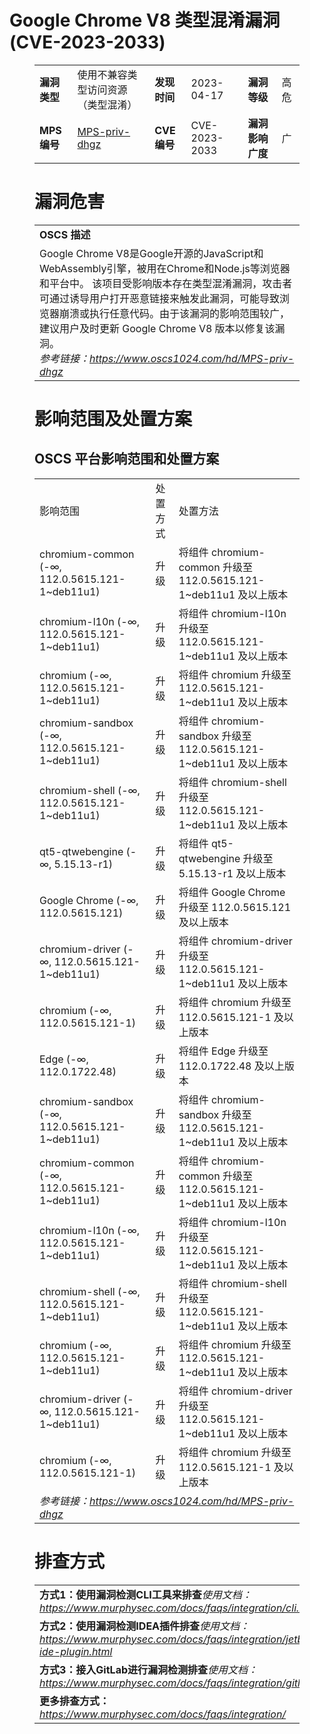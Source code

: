 # Google Chrome V8 类型混淆漏洞 (CVE-2023-2033)
<figure class="wp-block-table">
    <table>
        <tbody>
        <tr>
            <td><strong>漏洞类型</strong></td>
            <td>使用不兼容类型访问资源（类型混淆）</td>
            <td><strong>发现时间</strong></td>
            <td>2023-04-17</td>
            <td><strong>漏洞等级</strong></td>
            <td>高危</td>
        </tr>
        <tr>
            <td><strong>MPS编号</strong></td>
            <td><a href="https://www.oscs1024.com/hd/MPS-priv-dhgz">MPS-priv-dhgz</a></td>
            <td><strong>CVE编号</strong></td>
            <td>CVE-2023-2033</td>
            <td><strong>漏洞影响广度</strong></td>
            <td>广</td>
        </tr>
        </tbody>
    </table>
</figure>


<figure class="wp-block-table">
    <h1 class="wp-block-heading">漏洞危害</h1>
    <table>
        <tbody>
        <tr>
            <td><strong>OSCS 描述</strong></td>
        </tr>
        <tr>
            <td>Google Chrome V8是Google开源的JavaScript和WebAssembly引擎，被用在Chrome和Node.js等浏览器和平台中。
该项目受影响版本存在类型混淆漏洞，攻击者可通过诱导用户打开恶意链接来触发此漏洞，可能导致浏览器崩溃或执行任意代码。由于该漏洞的影响范围较广，建议用户及时更新 Google Chrome V8 版本以修复该漏洞。<br><em>参考链接：<a
                    href="https://www.oscs1024.com/hd/MPS-priv-dhgz">https://www.oscs1024.com/hd/MPS-priv-dhgz</a></em>
            </td>
        </tr>
        </tbody>
    </table>
</figure>


<figure class="wp-block-table alignleft">
    <h1 class="wp-block-heading">影响范围及处置方案</h1>
    <h2 class="wp-block-heading"><strong>OSCS</strong> <strong>平台影响范围和处置方案</strong></h2>
    <table>
        <tbody>
        <tr>
            <td>影响范围</td>
            <td>处置方式</td>
            <td>处置方法</td>
        </tr>
        <tr><td rowspan="1">chromium-common (-∞, 112.0.5615.121-1~deb11u1)</td><td>升级</td><td>将组件 chromium-common 升级至 112.0.5615.121-1~deb11u1 及以上版本</td></tr><tr><td rowspan="1">chromium-l10n (-∞, 112.0.5615.121-1~deb11u1)</td><td>升级</td><td>将组件 chromium-l10n 升级至 112.0.5615.121-1~deb11u1 及以上版本</td></tr><tr><td rowspan="1">chromium (-∞, 112.0.5615.121-1~deb11u1)</td><td>升级</td><td>将组件 chromium 升级至 112.0.5615.121-1~deb11u1 及以上版本</td></tr><tr><td rowspan="1">chromium-sandbox (-∞, 112.0.5615.121-1~deb11u1)</td><td>升级</td><td>将组件 chromium-sandbox 升级至 112.0.5615.121-1~deb11u1 及以上版本</td></tr><tr><td rowspan="1">chromium-shell (-∞, 112.0.5615.121-1~deb11u1)</td><td>升级</td><td>将组件 chromium-shell 升级至 112.0.5615.121-1~deb11u1 及以上版本</td></tr><tr><td rowspan="1">qt5-qtwebengine (-∞, 5.15.13-r1)</td><td>升级</td><td>将组件 qt5-qtwebengine 升级至 5.15.13-r1 及以上版本</td></tr><tr><td rowspan="1">Google Chrome (-∞, 112.0.5615.121)</td><td>升级</td><td>将组件 Google Chrome 升级至 112.0.5615.121 及以上版本</td></tr><tr><td rowspan="1">chromium-driver (-∞, 112.0.5615.121-1~deb11u1)</td><td>升级</td><td>将组件 chromium-driver 升级至 112.0.5615.121-1~deb11u1 及以上版本</td></tr><tr><td rowspan="1">chromium (-∞, 112.0.5615.121-1)</td><td>升级</td><td>将组件 chromium 升级至 112.0.5615.121-1 及以上版本</td></tr><tr><td rowspan="1">Edge (-∞, 112.0.1722.48)</td><td>升级</td><td>将组件 Edge 升级至 112.0.1722.48 及以上版本</td></tr><tr><td rowspan="1">chromium-sandbox (-∞, 112.0.5615.121-1~deb11u1)</td><td>升级</td><td>将组件 chromium-sandbox 升级至 112.0.5615.121-1~deb11u1 及以上版本</td></tr><tr><td rowspan="1">chromium-common (-∞, 112.0.5615.121-1~deb11u1)</td><td>升级</td><td>将组件 chromium-common 升级至 112.0.5615.121-1~deb11u1 及以上版本</td></tr><tr><td rowspan="1">chromium-l10n (-∞, 112.0.5615.121-1~deb11u1)</td><td>升级</td><td>将组件 chromium-l10n 升级至 112.0.5615.121-1~deb11u1 及以上版本</td></tr><tr><td rowspan="1">chromium-shell (-∞, 112.0.5615.121-1~deb11u1)</td><td>升级</td><td>将组件 chromium-shell 升级至 112.0.5615.121-1~deb11u1 及以上版本</td></tr><tr><td rowspan="1">chromium (-∞, 112.0.5615.121-1~deb11u1)</td><td>升级</td><td>将组件 chromium 升级至 112.0.5615.121-1~deb11u1 及以上版本</td></tr><tr><td rowspan="1">chromium-driver (-∞, 112.0.5615.121-1~deb11u1)</td><td>升级</td><td>将组件 chromium-driver 升级至 112.0.5615.121-1~deb11u1 及以上版本</td></tr><tr><td rowspan="1">chromium (-∞, 112.0.5615.121-1)</td><td>升级</td><td>将组件 chromium 升级至 112.0.5615.121-1 及以上版本</td></tr>
        <tr>
            <td colspan="3"><em>参考链接：</em><em><a
                    href="https://www.oscs1024.com/hd/MPS-priv-dhgz">https://www.oscs1024.com/hd/MPS-priv-dhgz</a></em></td>
        </tr>
        </tbody>
    </table>
</figure>


<figure class="wp-block-table">
    <h1 class="wp-block-heading">排查方式</h1>
    <table>
        <tbody>
        <tr>
            <td><strong>方式1：使用漏洞检测CLI工具来排查</strong><em>使用文档：<a
                    href="https://www.murphysec.com/docs/faqs/integration/cli.html">https://www.murphysec.com/docs/faqs/integration/cli.html</a></em>
            </td>
        </tr>
        <tr>
            <td><strong>方式2：使用漏洞检测IDEA插件排查</strong><em>使用文档：<a
                    href="https://www.murphysec.com/docs/faqs/integration/jetbrains-ide-plugin.html">https://www.murphysec.com/docs/faqs/integration/jetbrains-ide-plugin.html</a></em>
            </td>
        </tr>
        <tr>
            <td><strong>方式3：接入GitLab进行漏洞检测排查</strong><em>使用文档：<a
                    href="https://www.murphysec.com/docs/faqs/integration/gitlab.html">https://www.murphysec.com/docs/faqs/integration/gitlab.html</a></em>
            </td>
        </tr>
        <tr>
            <td><strong>更多排查方式：</strong><em><a
                    href="https://www.murphysec.com/docs/faqs/integration/">https://www.murphysec.com/docs/faqs/integration/</a></em>
            </td>
        </tr>
        </tbody>
    </table>
</figure>